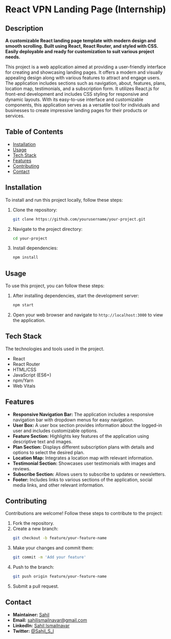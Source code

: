 # React VPN Landing Page (Internship)

## Description

**A customizable React landing page template with modern design and smooth scrolling. Built using React, React Router, and styled with CSS. Easily deployable and ready for customization to suit various project needs.**


This project is a web application aimed at providing a user-friendly interface for creating and showcasing landing pages. It offers a modern and visually appealing design along with various features to attract and engage users. The application includes sections such as navigation, about, features, plans, location map, testimonials, and a subscription form. It utilizes React.js for front-end development and includes CSS styling for responsive and dynamic layouts. With its easy-to-use interface and customizable components, this application serves as a versatile tool for individuals and businesses to create impressive landing pages for their products or services.



## Table of Contents
- [Installation](#installation)
- [Usage](#usage)
- [Tech Stack](#tech-stack)
- [Features](#features)
- [Contributing](#contributing)
- [Contact](#contact)

## Installation 

To install and run this project locally, follow these steps:

1. Clone the repository:
    ```bash
    git clone https://github.com/yourusername/your-project.git
    ```

2. Navigate to the project directory:
    ```bash
    cd your-project
    ```

3. Install dependencies:
    ```bash
    npm install
    ```

## Usage 

To use this project, you can follow these steps:

1. After installing dependencies, start the development server:
    ```bash
    npm start
    ```

2. Open your web browser and navigate to `http://localhost:3000` to view the application.

## Tech Stack 

The technologies and tools used in the project.

- React
- React Router
- HTML/CSS
- JavaScript (ES6+)
- npm/Yarn
- Web Vitals

## Features 

- **Responsive Navigation Bar:** The application includes a responsive navigation bar with dropdown menus for easy navigation.
- **User Box:** A user box section provides information about the logged-in user and includes customizable options.
- **Feature Section:** Highlights key features of the application using descriptive text and images.
- **Plan Section:** Displays different subscription plans with details and options to select the desired plan.
- **Location Map:** Integrates a location map with relevant information.
- **Testimonial Section:** Showcases user testimonials with images and reviews.
- **Subscribe Section:** Allows users to subscribe to updates or newsletters.
- **Footer:** Includes links to various sections of the application, social media links, and other relevant information.

## Contributing 

Contributions are welcome! Follow these steps to contribute to the project:

1. Fork the repository.
2. Create a new branch:
    ```bash
    git checkout -b feature/your-feature-name
    ```
3. Make your changes and commit them:
    ```bash
    git commit -m 'Add your feature'
    ```
4. Push to the branch:
    ```bash
    git push origin feature/your-feature-name
    ```
5. Submit a pull request.

## Contact 

- **Maintainer:** [Sahil](https://github.com/sahil-s-i)
- **Email:** sahilismailnavar@gmail.com
- **LinkedIn:** [Sahil Ismailnavar](https://www.linkedin.com/in/sahil-ismailnavar/)
- **Twitter:** [@Sahil_S_I](https://twitter.com/Sahil_S_I)
